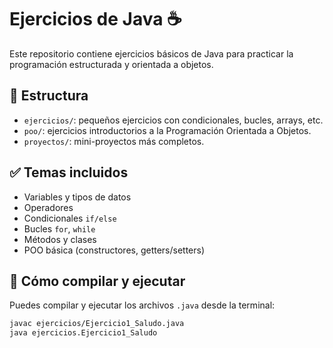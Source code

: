 # Ejercicios de Java ☕️

Este repositorio contiene ejercicios básicos de Java para practicar la programación estructurada y orientada a objetos.

## 📂 Estructura

- `ejercicios/`: pequeños ejercicios con condicionales, bucles, arrays, etc.
- `poo/`: ejercicios introductorios a la Programación Orientada a Objetos.
- `proyectos/`: mini-proyectos más completos.

## ✅ Temas incluidos

- Variables y tipos de datos
- Operadores
- Condicionales `if/else`
- Bucles `for`, `while`
- Métodos y clases
- POO básica (constructores, getters/setters)

## 🚀 Cómo compilar y ejecutar

Puedes compilar y ejecutar los archivos `.java` desde la terminal:

```bash
javac ejercicios/Ejercicio1_Saludo.java
java ejercicios.Ejercicio1_Saludo

